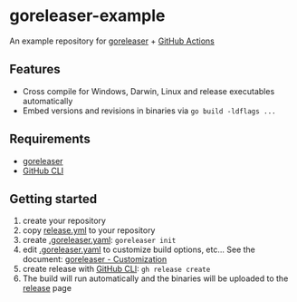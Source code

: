 # goreleaser-example

An example repository for [goreleaser](https://goreleaser.com) + [GitHub Actions](https://docs.github.com/ja/actions/learn-github-actions/understanding-github-actions)

## Features

- Cross compile for Windows, Darwin, Linux and release executables automatically
- Embed versions and revisions in binaries via `go build -ldflags ...`

## Requirements

- [goreleaser](github.com/goreleaser/goreleaser)
- [GitHub CLI](github.com/cli/cli)

## Getting started

1. create your repository
1. copy [release.yml](.github/workflows/release.yml) to your repository
1. create [.goreleaser.yaml](.goreleaser.yaml): `goreleaser init`
1. edit [.goreleaser.yaml](.goreleaser.yaml) to customize build options, etc...
See the document: [goreleaser - Customization](https://goreleaser.com/customization/)
1. create release with [GitHub CLI](github.com/cli/cli): `gh release create`
1. The build will run automatically and the binaries will be uploaded to the [release](https://github.com/sheepla/goreleaser-example/releases/latest) page


